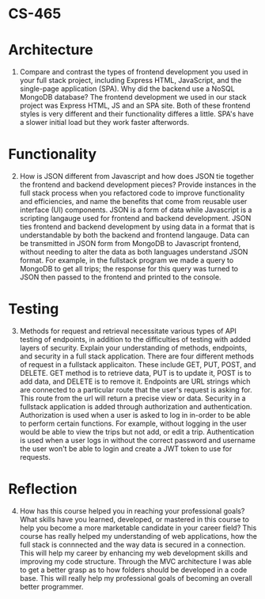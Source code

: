 # CS-465

# Architecture
1. Compare and contrast the types of frontend development you used in your full stack project, including Express HTML, JavaScript, and the single-page application (SPA).
Why did the backend use a NoSQL MongoDB database?
The frontend development we used in our stack project was Express HTML, JS and an SPA site. Both of these frontend styles is very different and their functionality differes a little. SPA's have a slower initial load but they work faster afterwords.  

# Functionality
2. How is JSON different from Javascript and how does JSON tie together the frontend and backend development pieces?
Provide instances in the full stack process when you refactored code to improve functionality and efficiencies, and name the benefits that come from reusable user interface (UI) components.
JSON is a form of data while Javascript is a scripting langauge used for frontend and backend development. JSON ties frontend and backend development by using data in a format that is understandable by both the backend and frontend langauge. Data can be transmitted in JSON form from MongoDB to Javascript frontend, without needing to alter the data as both languages understand JSON format. For example, in the fullstack program we made a query to MongoDB to get all trips; the response for this query was turned to JSON then passed to the frontend and printed to the console.

# Testing
3. Methods for request and retrieval necessitate various types of API testing of endpoints, in addition to the difficulties of testing with added layers of security. Explain your understanding of methods, endpoints, and security in a full stack application.
There are four different methods of request in a fullstack applicaiton. These include GET, PUT, POST, and DELETE. GET method is to retrieve data, PUT is to update it, POST is to add data, and DELETE is to remove it. Endpoints are URL strings which are connected to a particular route that the user's request is asking for. This route from the url will return a precise view or data. Security in a fullstack application is added through authorization and authentication. Authorization is used when a user is asked to log in in-order to be able to perform certain functions. For example, without logging in the user would be able to view the trips but not add, or edit a trip. Authentication is used when a user logs in without the correct password and username the user won't be able to login and create a JWT token to use for requests.

# Reflection
4. How has this course helped you in reaching your professional goals? What skills have you learned, developed, or mastered in this course to help you become a more marketable candidate in your career field?
This course has really helped my understanding of web applications, how the full stack is connnected and the way data is secured in a connection. This will help my career by enhancing my web development skills and improving my code structure. Through the MVC architecture I was able to get a better grasp as to how folders should be developed in a code base. This will really help my professional goals of becoming an overall better programmer. 
